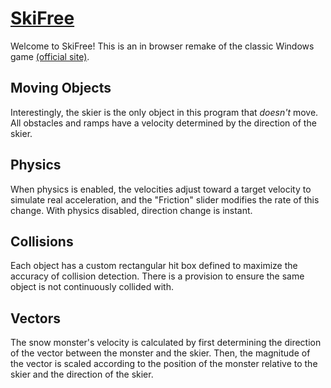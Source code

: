 # [SkiFree](http://www.nickalzapiedi.com/ski)
Welcome to SkiFree! This is an in browser remake of the classic Windows game [(official site)](http://ski.ihoc.net/).

## Moving Objects
Interestingly, the skier is the only object in this program that *doesn't* move.  All obstacles and ramps have a velocity determined by the direction of the skier.  

## Physics
When physics is enabled, the velocities adjust toward a target velocity to simulate real acceleration, and the "Friction" slider modifies the rate of this change.  With physics disabled, direction change is instant.

## Collisions
Each object has a custom rectangular hit box defined to maximize the accuracy of collision detection.  There is a provision to ensure the same object is not continuously collided with.

## Vectors
The snow monster's velocity is calculated by first determining the direction of the vector between the monster and the skier. Then, the magnitude of the vector is scaled according to the position of the monster relative to the skier and the direction of the skier.
